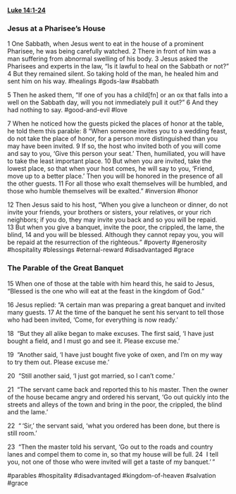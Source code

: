 **[Luke 14:1-24](http://www.blueletterbible.org/search/preSearch.cfm?Criteria=Luke+14.1-24&t=NIV)**  
### Jesus at a Pharisee’s House

1 One Sabbath, when Jesus went to eat in the house of a prominent Pharisee, he was being carefully watched. 2 There in front of him was a man suffering from abnormal swelling of his body. 3 Jesus asked the Pharisees and experts in the law, “Is it lawful to heal on the Sabbath or not?” 4 But they remained silent. So taking hold of the man, he healed him and sent him on his way. #healings #gods-law #sabbath 

5 Then he asked them, “If one of you has a child[fn] or an ox that falls into a well on the Sabbath day, will you not immediately pull it out?” 6 And they had nothing to say. #good-and-evil #love

7 When he noticed how the guests picked the places of honor at the table, he told them this parable: 8 “When someone invites you to a wedding feast, do not take the place of honor, for a person more distinguished than you may have been invited. 9 If so, the host who invited both of you will come and say to you, ‘Give this person your seat.’ Then, humiliated, you will have to take the least important place. 10 But when you are invited, take the lowest place, so that when your host comes, he will say to you, ‘Friend, move up to a better place.’ Then you will be honored in the presence of all the other guests. 11 For all those who exalt themselves will be humbled, and those who humble themselves will be exalted.” #inversion #honor

12 Then Jesus said to his host, “When you give a luncheon or dinner, do not invite your friends, your brothers or sisters, your relatives, or your rich neighbors; if you do, they may invite you back and so you will be repaid. 13 But when you give a banquet, invite the poor, the crippled, the lame, the blind, 14 and you will be blessed. Although they cannot repay you, you will be repaid at the resurrection of the righteous.” #poverty #generosity #hospitality #blessings #eternal-reward #disadvantaged #grace

### The Parable of the Great Banquet

15 When one of those at the table with him heard this, he said to Jesus, “Blessed is the one who will eat at the feast in the kingdom of God.”

16 Jesus replied: “A certain man was preparing a great banquet and invited many guests. 17 At the time of the banquet he sent his servant to tell those who had been invited, ‘Come, for everything is now ready.’

18  “But they all alike began to make excuses. The first said, ‘I have just bought a field, and I must go and see it. Please excuse me.’

19  “Another said, ‘I have just bought five yoke of oxen, and I’m on my way to try them out. Please excuse me.’

20  “Still another said, ‘I just got married, so I can’t come.’

21  “The servant came back and reported this to his master. Then the owner of the house became angry and ordered his servant, ‘Go out quickly into the streets and alleys of the town and bring in the poor, the crippled, the blind and the lame.’

22  “ ‘Sir,’ the servant said, ‘what you ordered has been done, but there is still room.’

23  “Then the master told his servant, ‘Go out to the roads and country lanes and compel them to come in, so that my house will be full. 24  I tell you, not one of those who were invited will get a taste of my banquet.’ ”

#parables #hospitality #disadvantaged #kingdom-of-heaven #salvation #grace